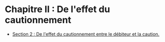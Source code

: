 # Chapitre II : De l'effet du cautionnement

- [Section 2 : De l'effet du cautionnement entre le débiteur et la caution.](section-2)
